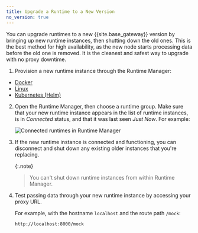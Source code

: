 ```yaml
---
title: Upgrade a Runtime to a New Version
no_version: true
---
```


You can upgrade runtimes to a new {{site.base_gateway}} version by bringing
up new runtime instances, then shutting down the old ones. This is the best
method for high availability, as the new node starts processing data before the
old one is removed. It is the cleanest and safest way to upgrade with no
proxy downtime.

1. Provision a new runtime instance through the Runtime Manager:
  * [Docker](/konnect/runtime-manager/runtime-instances/gateway-runtime-docker)
  * [Linux](/konnect/runtime-manager/runtime-instances/gateway-runtime-conf)
  * [Kubernetes (Helm)](/konnect/runtime-manager/runtime-instances/gateway-runtime-kubernetes)

2. Open the Runtime Manager, then choose a runtime group.
Make sure that your new runtime instance appears in the list of runtime
instances, is in _Connected_ status, and that it was last seen _Just Now_.
For example:

    ![Connected runtimes in Runtime Manager](/assets/images/docs/konnect/konnect-runtimes-connected.png)

3. If the new runtime instance is connected and functioning, you can disconnect and
shut down any existing older instances that you're replacing.

    {:.note}
    > You can't shut down runtime instances from within Runtime Manager.

4. Test passing data through your new runtime instance by accessing your proxy
URL.

    For example, with the hostname `localhost` and the route path `/mock`:

    ```
    http://localhost:8000/mock
    ```

